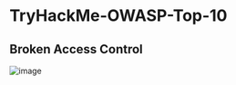 # TryHackMe-OWASP-Top-10

## Broken Access Control


![image](https://github.com/user-attachments/assets/c74a0b03-d368-4b88-9925-def48a93db1d)

